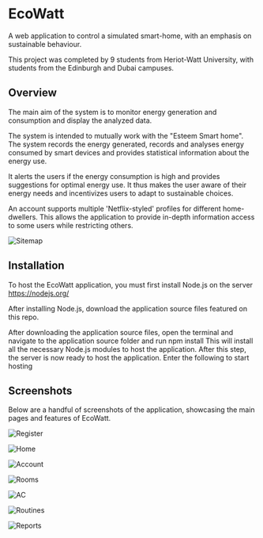 # EcoWatt
A web application to control a simulated smart-home, with an emphasis on sustainable behaviour.

This project was completed by 9 students from Heriot-Watt University, with students from the Edinburgh and Dubai campuses.

## Overview
The main aim of the system is to monitor energy generation and consumption and display the analyzed data.

The system is intended to mutually work with the "Esteem Smart home". The system records the energy generated, records and analyses energy consumed by smart devices and provides statistical information about the energy use.

It alerts the users if the energy consumption is high and provides suggestions for optimal energy use. It thus makes the user aware of their energy needs and incentivizes users to adapt to sustainable choices.

An account supports multiple 'Netflix-styled' profiles for different home-dwellers. This allows the application to provide in-depth information access to some users while restricting others.

![Sitemap](https://i.imgur.com/27Xk0zd.png)

## Installation
To host the EcoWatt application, you must first install Node.js on the server
https://nodejs.org/

After installing Node.js, download the application source files featured on this repo.

After downloading the application source files, open the terminal and navigate to the
application source folder  and run
npm install
This will install all the necessary Node.js modules to host the application.
After this step, the server is now ready to host the application. Enter the following to
start hosting

## Screenshots
Below are a handful of screenshots of the application, showcasing the main pages and features of EcoWatt.

![Register](https://i.imgur.com/YHOzjPD.png)

![Home](https://i.imgur.com/1kFQK0B.png)

![Account](https://i.imgur.com/L5g5g3i.png)

![Rooms](https://i.imgur.com/UgaVuac.png)

![AC](https://i.imgur.com/PSJyusw.png)

![Routines](https://i.imgur.com/rW9qLqq.png)

![Reports](https://i.imgur.com/jUnrm5x.png)
